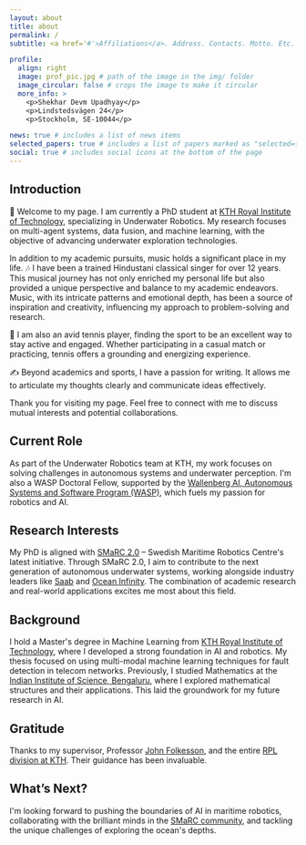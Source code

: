 ```yaml
---
layout: about
title: about
permalink: /
subtitle: <a href='#'>Affiliations</a>. Address. Contacts. Motto. Etc.

profile:
  align: right
  image: prof_pic.jpg # path of the image in the img/ folder
  image_circular: false # crops the image to make it circular
  more_info: >
    <p>Shekhar Devm Upadhyay</p>
    <p>Lindstedsvägen 24</p>
    <p>Stockholm, SE-10044</p>

news: true # includes a list of news items
selected_papers: true # includes a list of papers marked as "selected={true}"
social: true # includes social icons at the bottom of the page
---
```


## Introduction

👋 Welcome to my page. I am currently a PhD student at [KTH Royal Institute of Technology](https://www.kth.se/en), specializing in Underwater Robotics. My research focuses on multi-agent systems, data fusion, and machine learning, with the objective of advancing underwater exploration technologies.

In addition to my academic pursuits, music holds a significant place in my life. 🎶 I have been a trained Hindustani classical singer for over 12 years. This musical journey has not only enriched my personal life but also provided a unique perspective and balance to my academic endeavors. Music, with its intricate patterns and emotional depth, has been a source of inspiration and creativity, influencing my approach to problem-solving and research.

🎾 I am also an avid tennis player, finding the sport to be an excellent way to stay active and engaged. Whether participating in a casual match or practicing, tennis offers a grounding and energizing experience.

✍️ Beyond academics and sports, I have a passion for writing. It allows me to articulate my thoughts clearly and communicate ideas effectively.

Thank you for visiting my page. Feel free to connect with me to discuss mutual interests and potential collaborations.

## Current Role

As part of the Underwater Robotics team at KTH, my work focuses on solving challenges in autonomous systems and underwater perception. I'm also a WASP Doctoral Fellow, supported by the [Wallenberg AI, Autonomous Systems and Software Program (WASP)](https://wasp-sweden.org/), which fuels my passion for robotics and AI.

## Research Interests

My PhD is aligned with [SMaRC 2.0](https://www.smarc.se/) – Swedish Maritime Robotics Centre's latest initiative. Through SMaRC 2.0, I aim to contribute to the next generation of autonomous underwater systems, working alongside industry leaders like [Saab](https://www.saab.com/) and [Ocean Infinity](https://oceaninfinity.com/). The combination of academic research and real-world applications excites me most about this field.

## Background

I hold a Master's degree in Machine Learning from [KTH Royal Institute of Technology](https://www.kth.se/en), where I developed a strong foundation in AI and robotics. My thesis focused on using multi-modal machine learning techniques for fault detection in telecom networks. Previously, I studied Mathematics at the [Indian Institute of Science, Bengaluru](https://www.iisc.ac.in/), where I explored mathematical structures and their applications. This laid the groundwork for my future research in AI.

## Gratitude

Thanks to my supervisor, Professor [John Folkesson](https://www.kth.se/profile/johnf), and the entire [RPL division at KTH](https://www.kth.se/is/rpl/division-of-robotics-perception-and-learning-1.779439). Their guidance has been invaluable.

## What’s Next?

I'm looking forward to pushing the boundaries of AI in maritime robotics, collaborating with the brilliant minds in the [SMaRC community](https://www.smarc.se/), and tackling the unique challenges of exploring the ocean's depths.


<!-- Write your biography here. Tell the world about yourself. Link to your favorite [subreddit](http://reddit.com). You can put a picture in, too. The code is already in, just name your picture `prof_pic.jpg` and put it in the `img/` folder. -->

<!-- Put your address / P.O. box / other info right below your picture. You can also disable any of these elements by editing `profile` property of the YAML header of your `_pages/about.md`. Edit `_bibliography/papers.bib` and Jekyll will render your [publications page](/al-folio/publications/) automatically. -->

<!-- Link to your social media connections, too. This theme is set up to use [Font Awesome icons](https://fontawesome.com/) and [Academicons](https://jpswalsh.github.io/academicons/), like the ones below. Add your Facebook, Twitter, LinkedIn, Google Scholar, or just disable all of them. -->
